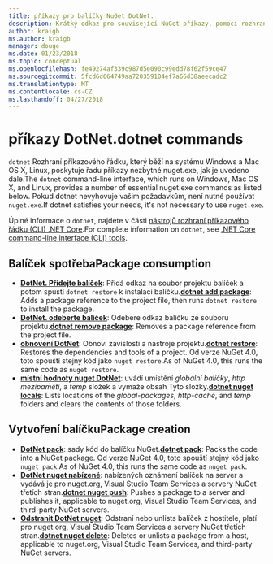 ```yaml
---
title: příkazy pro balíčky NuGet DotNet.
description: Krátký odkaz pro související NuGet příkazy, pomocí rozhraní příkazového řádku dotnet.
author: kraigb
ms.author: kraigb
manager: douge
ms.date: 01/23/2018
ms.topic: conceptual
ms.openlocfilehash: fe49274af339c987d5e090c99edd78f62f59ce47
ms.sourcegitcommit: 5fcd6d664749aa720359104ef7a66d38aeecadc2
ms.translationtype: MT
ms.contentlocale: cs-CZ
ms.lasthandoff: 04/27/2018
---
```

# <a name="dotnet-commands"></a><span data-ttu-id="bef4d-103">příkazy DotNet.</span><span class="sxs-lookup"><span data-stu-id="bef4d-103">dotnet commands</span></span>

<span data-ttu-id="bef4d-104">`dotnet` Rozhraní příkazového řádku, který běží na systému Windows a Mac OS X, Linux, poskytuje řadu příkazy nezbytné nuget.exe, jak je uvedeno dále.</span><span class="sxs-lookup"><span data-stu-id="bef4d-104">The `dotnet` command-line interface, which runs on Windows, Mac OS X, and Linux, provides a number of essential nuget.exe commands as listed below.</span></span> <span data-ttu-id="bef4d-105">Pokud dotnet nevyhovuje vašim požadavkům, není nutné používat `nuget.exe`.</span><span class="sxs-lookup"><span data-stu-id="bef4d-105">If dotnet satisfies your needs, it's not necessary to use `nuget.exe`.</span></span>

<span data-ttu-id="bef4d-106">Úplné informace o `dotnet`, najdete v části [nástrojů rozhraní příkazového řádku (CLI) .NET Core](/dotnet/core/tools/?tabs=netcore2x).</span><span class="sxs-lookup"><span data-stu-id="bef4d-106">For complete information on `dotnet`, see [.NET Core command-line interface (CLI) tools](/dotnet/core/tools/?tabs=netcore2x).</span></span>

## <a name="package-consumption"></a><span data-ttu-id="bef4d-107">Balíček spotřeba</span><span class="sxs-lookup"><span data-stu-id="bef4d-107">Package consumption</span></span>

- <span data-ttu-id="bef4d-108">[**DotNet. Přidejte balíček**](/dotnet/core/tools/dotnet-add-package): Přidá odkaz na soubor projektu balíček a potom spustí `dotnet restore` k instalaci balíčku.</span><span class="sxs-lookup"><span data-stu-id="bef4d-108">[**dotnet add package**](/dotnet/core/tools/dotnet-add-package): Adds a package reference to the project file, then runs `dotnet restore` to install the package.</span></span>
- <span data-ttu-id="bef4d-109">[**DotNet. odeberte balíček**](/dotnet/core/tools/dotnet-remove-package): Odebere odkaz balíčku ze souboru projektu.</span><span class="sxs-lookup"><span data-stu-id="bef4d-109">[**dotnet remove package**](/dotnet/core/tools/dotnet-remove-package): Removes a package reference from the project file.</span></span>
- <span data-ttu-id="bef4d-110">[**obnovení DotNet**](/dotnet/core/tools/dotnet-restore?tabs=netcore2x): Obnoví závislosti a nástroje projektu.</span><span class="sxs-lookup"><span data-stu-id="bef4d-110">[**dotnet restore**](/dotnet/core/tools/dotnet-restore?tabs=netcore2x): Restores the dependencies and tools of a project.</span></span> <span data-ttu-id="bef4d-111">Od verze NuGet 4.0, toto spouští stejný kód jako `nuget restore`.</span><span class="sxs-lookup"><span data-stu-id="bef4d-111">As of NuGet 4.0, this runs the same code as `nuget restore`.</span></span>
- <span data-ttu-id="bef4d-112">[**místní hodnoty nuget DotNet**](/dotnet/core/tools/dotnet-nuget-locals): uvádí umístění *globální balíčky*, *http mezipaměti*, a *temp* složek a vymaže obsah Tyto složky.</span><span class="sxs-lookup"><span data-stu-id="bef4d-112">[**dotnet nuget locals**](/dotnet/core/tools/dotnet-nuget-locals): Lists locations of the *global-packages*, *http-cache*, and *temp* folders and clears the contents of those folders.</span></span>

## <a name="package-creation"></a><span data-ttu-id="bef4d-113">Vytvoření balíčku</span><span class="sxs-lookup"><span data-stu-id="bef4d-113">Package creation</span></span>

- <span data-ttu-id="bef4d-114">[**DotNet pack**](/dotnet/core/tools/dotnet-pack?tabs=netcore2x): sady kód do balíčku NuGet.</span><span class="sxs-lookup"><span data-stu-id="bef4d-114">[**dotnet pack**](/dotnet/core/tools/dotnet-pack?tabs=netcore2x): Packs the code into a NuGet package.</span></span> <span data-ttu-id="bef4d-115">Od verze NuGet 4.0, toto spouští stejný kód jako `nuget pack`.</span><span class="sxs-lookup"><span data-stu-id="bef4d-115">As of NuGet 4.0, this runs the same code as `nuget pack`.</span></span>
- <span data-ttu-id="bef4d-116">[**DotNet nuget nabízené**](/dotnet/core/tools/dotnet-nuget-push): nabízených oznámení balíček na server a vydává je pro nuget.org, Visual Studio Team Services a servery NuGet třetích stran.</span><span class="sxs-lookup"><span data-stu-id="bef4d-116">[**dotnet nuget push**](/dotnet/core/tools/dotnet-nuget-push): Pushes a package to a server and publishes it, applicable to nuget.org, Visual Studio Team Services, and third-party NuGet servers.</span></span>
- <span data-ttu-id="bef4d-117">[**Odstranit DotNet nuget**](/dotnet/core/tools/dotnet-nuget-delete): Odstraní nebo unlists balíček z hostitele, platí pro nuget.org, Visual Studio Team Services a servery NuGet třetích stran.</span><span class="sxs-lookup"><span data-stu-id="bef4d-117">[**dotnet nuget delete**](/dotnet/core/tools/dotnet-nuget-delete): Deletes or unlists a package from a host, applicable to nuget.org, Visual Studio Team Services, and third-party NuGet servers.</span></span>
